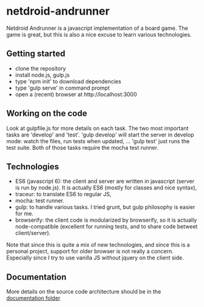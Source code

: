 netdroid-andrunner
==================

Netdroid Andrunner is a javascript implementation of a board game.  The game is great, but this is also a nice excuse to learn various technologies.


Getting started
---------------
* clone the repository
* install node.js, gulp.js
* type 'npm init' to download dependencies
* type 'gulp serve' in command prompt
* open a (recent) browser at http://localhost:3000

Working on the code
-------------------
Look at gulpfile.js for more details on each task.  The two most important tasks are 'develop' and 'test'.
'gulp develop' will start the server in develop mode: watch the files, run tests when updated, ... 'gulp test' just runs the test suite.  Both of those tasks require the mocha test runner.

Technologies
------------
* ES6 (javascript 6): the client and server are written in javascript (server is run by node.js).  It is actually ES6 (mostly for classes and nice syntax), 
* traceur: to translate ES6 to regular JS,
* mocha: test runner. 
* gulp: to handle various tasks. I tried grunt, but gulp philosophy is easier for me.
* browserify:  the client code is modularized by browserify, so it is actually node-compatible (excellent for running tests, and to share code betweet client/server).  

Note that since this is quite a mix of new technologies, and since this is a personal project, support for older browser is not really a concern.  Especially since I try to use vanilla JS without jquery on the client side.


Documentation
-------------

More details on the source code architecture should be in the <a href="doc">documentation folder</a>
